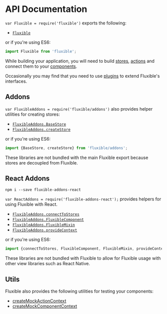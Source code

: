 # API Documentation

`var Fluxible = require('fluxible')` exports the following:

 * [`Fluxible`](Fluxible.md)


or if you're using ES6:

```js
import Fluxible from 'fluxible';
```

While building your application, you will need to build [stores](Stores.md), [actions](Actions.md) and connect them to your [components](Components.md).

Occasionally you may find that you need to use [plugins](Plugins.md) to extend Fluxible's interfaces.

## Addons

`var FluxibleAddons = require('fluxible/addons')` also provides helper utilities for creating stores:

 * [`FluxibleAddons.BaseStore`](addons/BaseStore.md)
 * [`FluxibleAddons.createStore`](addons/createStore.md)

or if you're using ES6:

```js
import {BaseStore, createStore} from 'fluxible/addons';
```

These libraries are not bundled with the main Fluxible export because stores are decoupled from Fluxible.

## React Addons

`npm i --save fluxible-addons-react`

`var ReactAddons = require('fluxible-addons-react');` provides helpers for 
using Fluxible with React.

 * [`FluxibleAddons.connectToStores`](../../../../packages/fluxible-addons-react/docs/api/connectToStores.md)
 * [`FluxibleAddons.FluxibleComponent`](../../../../packages/fluxible-addons-react/docs/api/FluxibleComponent.md)
 * [`FluxibleAddons.FluxibleMixin`](../../../../packages/fluxible-addons-react/docs/api/FluxibleMixin.md)
 * [`FluxibleAddons.provideContext`](../../../../packages/fluxible-addons-react/docs/api/provideContext.md)

or if you're using ES6:

```js
import {connectToStores, FluxibleComponent, FluxibleMixin, provideContext} from 'fluxible-addons-react';
```

These libraries are not bundled with Fluxible to allow for Fluxible usage with 
other view libraries such as React Native.

## Utils

Fluxible also provides the following utilities for testing your components:

* [createMockActionContext](Actions.md#testing)
* [createMockComponentContext](Components.md#testing)
